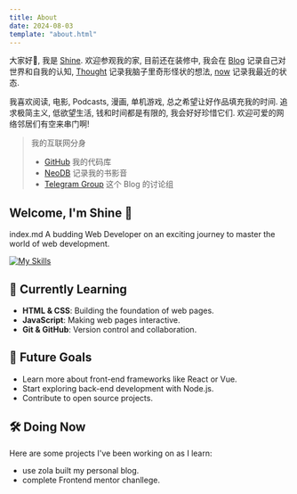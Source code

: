 ```yaml
---
title: About
date: 2024-08-03
template: "about.html"
---
```


大家好👋, 我是 [Shine](@/about/index.md). 欢迎参观我的家, 目前还在装修中, 我会在 [Blog](@/posts/_index.md) 记录自己对世界和自我的认知, [Thought](@/thoughts/index.md) 记录我脑子里奇形怪状的想法,
[now](@/now.md) 记录我最近的状态.

我喜欢阅读, 电影, Podcasts, 漫画, 单机游戏, 总之希望让好作品填充我的时间. 
追求极简主义, 低欲望生活, 钱和时间都是有限的, 我会好好珍惜它们. 欢迎可爱的网络邻居们有空来串门啊!

> 我的互联网分身 
> - [GitHub](https://github.com/shinechn) 我的代码库
> - [NeoDB](https://neodb.social/users/coool/) 记录我的书影音
> - [Telegram Group](https://t.me/+0u5UId8yMOVlZmE9) 这个 Blog 的讨论组

<!-- more -->
## Welcome, I'm Shine 👋
index.md
A budding Web Developer on an exciting journey to master the world of web development. 

[![My Skills](https://skillicons.dev/icons?i=js,html,css,github,git,netlify)](https://skillicons.dev)

## 🌱 Currently Learning
- **HTML & CSS**: Building the foundation of web pages.
- **JavaScript**: Making web pages interactive.
- **Git & GitHub**: Version control and collaboration.

## 🚀 Future Goals
- Learn more about front-end frameworks like React or Vue.
- Start exploring back-end development with Node.js.
- Contribute to open source projects.

## 🛠️ Doing Now
Here are some projects I've been working on as I learn:

- use zola built my personal blog.
- complete Frontend mentor chanllege.
  

<!--
**shinechn/shinechn** is a ✨ _special_ ✨ repository because its `README.md` (this file) appears on your GitHub profile.

Here are some ideas to get you started:

- 🔭 I’m currently working on ...
- 🌱 I’m currently learning ...
- 👯 I’m looking to collaborate on ...
- 🤔 I’m looking for help with ...
- 💬 Ask me about ...
- 📫 How to reach me: ...
- 😄 Pronouns: ...
- ⚡ Fun fact: ...
-->


